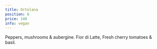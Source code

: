 ```yaml
---
title: Ortolana
position: 6
price: 140
info: vegan
---
```


Peppers, mushrooms & aubergine. Fior di Latte, Fresh cherry tomatoes & basil.
